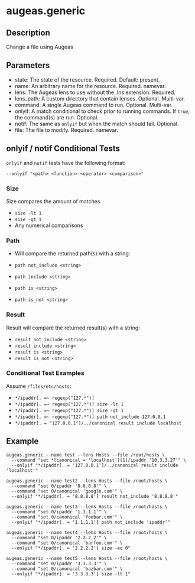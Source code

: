 # augeas.generic

## Description

Change a file using Augeas

## Parameters

* state: The state of the resource. Required. Default: present.
* name: An arbitrary name for the resource. Required. namevar.
* lens: The Augeas lens to use without the .lns extension. Required.
* lens_path: A custom directory that contain lenses. Optional. Multi-var.
* command: A single Augeas command to run. Optional. Multi-var.
* onlyif: A match conditional to check prior to running commands. If `true`, the command(s) are run. Optional.
* notif: The same as `onlyif` but when the match should fail. Optional.
* file: The file to modify. Required. namevar.

## onlyif / notif Conditional Tests

`onlyif` and `notif` tests have the following format:

```shell
--onlyif "<path> <function> <operator> <comparison>"
```

### Size

Size compares the amount of matches.

* `size -lt 1`
* `size -gt 1`
* Any numerical comparisons

### Path

* Will compare the returned path(s) with a string:

* `path not_include <string>`
* `path include <string>`
* `path is <string>`
* `path is_not <string>`

### Result

Result will compare the returned result(s) with a string:

* `result not_include <string>`
* `result include <string>`
* `result is <string>`
* `result is_not <string>`

### Conditional Test Examples

Assume `/files/etc/hosts`:

* `*/ipaddr[. =~ regexp("127.*")]`
* `*/ipaddr[. =~ regexp("127.*")] size -lt 1`
* `*/ipaddr[. =~ regexp("127.*")] size -gt 1`
* `*/ipaddr[. =~ regexp("127.*")] path not_include 127.0.0.1`
* `*/ipaddr[. = "127.0.0.1"]/../canonical result include localhost`

## Example

```shell
augeas.generic --name test --lens Hosts --file /root/hosts \
  --command "set *[canonical = 'localhost'][1]/ipaddr '10.3.3.27'" \
  --onlyif "*/ipaddr[. = '127.0.0.1']/../canonical result include 'localhost'"

augeas.generic --name test2 --lens Hosts --file /root/hosts \
  --command "set 0/ipaddr '8.8.8.8'" \
  --command "set 0/canonical 'google.com'" \
  --onlyif "*/ipaddr[. = '8.8.8.8'] result not_include '8.8.8.8'"

augeas.generic --name test3 --lens Hosts --file /root/hosts \
  --command "set 0/ipaddr '1.1.1.1'" \
  --command "set 0/canonical 'foobar.com'" \
  --onlyif "*/ipaddr[. = '1.1.1.1'] path not_include 'ipaddr'"

augeas.generic --name test4 --lens Hosts --file /root/hosts \
  --command "set 0/ipaddr '2.2.2.2'" \
  --command "set 0/canonical 'barfoo.com'" \
  --onlyif "*/ipaddr[. = '2.2.2.2'] size -eq 0"

augeas.generic --name test5 --lens Hosts --file /root/hosts \
  --command "set 0/ipaddr '3.3.3.3'" \
  --command "set 0/canonical 'bazbar.com'" \
  --onlyif "*/ipaddr[. = '3.3.3.3'] size -lt 1"
```

